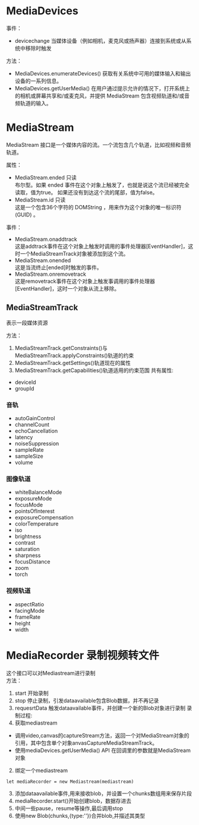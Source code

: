 # MediaDevices

事件：
- devicechange 当媒体设备（例如相机，麦克风或扬声器）连接到系统或从系统中移除时触发

方法：
- MediaDevices.enumerateDevices()
获取有关系统中可用的媒体输入和输出设备的一系列信息。
- MediaDevices.getUserMedia()
在用户通过提示允许的情况下，打开系统上的相机或屏幕共享和/或麦克风，并提供 MediaStream 包含视频轨道和/或音频轨道的输入。


# MediaStream
MediaStream 接口是一个媒体内容的流。一个流包含几个轨道，比如视频和音频轨道。

属性：
- MediaStream.ended 只读  
布尔型。如果 ended 事件在这个对象上触发了，也就是说这个流已经被完全读取，值为true。 如果还没有到达这个流的尾部，值为false。
- MediaStream.id 只读  
这是一个包含36个字符的 DOMString ，用来作为这个对象的唯一标识符 (GUID) 。

事件：
- MediaStream.onaddtrack  
这是addtrack事件在这个对象上触发时调用的事件处理器[EventHandler]，这时一个MediaStreamTrack对象被添加到这个流。
- MediaStream.onended  
这是当流终止[ended]时触发的事件。
- MediaStream.onremovetrack  
这是removetrack事件在这个对象上触发事调用的事件处理器[EventHandler]，这时一个对象从流上移除。

## MediaStreamTrack
表示一段媒体资源

方法：
1. MediaStreamTrack.getConstraints()与MediaStreamTrack.applyConstraints()轨道的约束
2. MediaStreamTrack.getSettings()轨道现在的属性
3. MediaStreamTrack.getCapabilities()轨道适用的约束范围
共有属性:
- deviceId
- groupId
### 音轨
- autoGainControl
- channelCount
- echoCancellation
- latency
- noiseSuppression
- sampleRate
- sampleSize
- volume
### 图像轨道
- whiteBalanceMode
- exposureMode
- focusMode
- pointsOfInterest
- exposureCompensation
- colorTemperature
- iso
- brightness
- contrast
- saturation
- sharpness
- focusDistance
- zoom
- torch

### 视频轨道
- aspectRatio
- facingMode
- frameRate
- height
- width

# MediaRecorder 录制视频转文件
这个接口可以对Mediastream进行录制  
方法：  
1. start  开始录制
2. stop 停止录制，引发dataavailable包含Blob数据，并不再记录
3. requesrtData 触发dataavailable事件，并创建一个新的Blob对象进行录制
录制过程:
1. 获取mediastream  
- 调用video,canvas的captureStream方法，返回一个对MediaStream对象的引用，其中包含单个对象anvasCaptureMediaStreamTrack。
- 使用mediaDevices.getUserMedia() API 在回调里的参数就是MediaStream对象
2. 绑定一个mediastream 
```
let mediaRecorder = new Mediastream(mediastream)
```
3. 添加dataavailable事件,用来接收blob，并设置一个chunks数组用来保存片段
4. mediaRecorder.start()开始创建blob，数据存进去
5. 中间一些pause，resume等操作,最后调用stop
6. 使用new Blob(chunks,{type:''})合并blob,并描述其类型